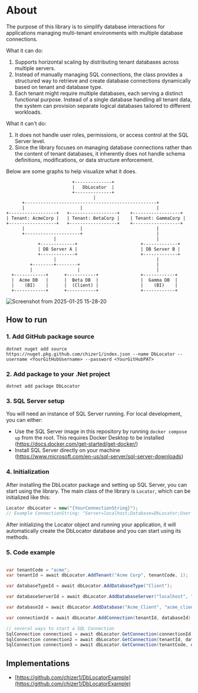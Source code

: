 # About

The purpose of this library is to simplify database interactions for applications managing multi-tenant environments with multiple database connections.

What it can do:
1. Supports horizontal scaling by distributing tenant databases across multiple servers.
2. Instead of manually managing SQL connections, the class provides a structured way to retrieve and create database connections dynamically based on tenant and database type.
3. Each tenant might require multiple databases, each serving a distinct functional purpose. Instead of a single database handling all tenant data, the system can provision separate logical databases tailored to different workloads.

What it can't do:
1. It does not handle user roles, permissions, or access control at the SQL Server level. 
2. Since the library focuses on managing database connections rather than the content of tenant databases, it inherently does not handle schema definitions, modifications, or data structure enforcement.

Below are some graphs to help visualize what it does.
```
                         +--------------+
                         |   DbLocator  |
                         +--------------+
                                 |
      +--------------------------------------------------+
      |                     |                            |
+------------------+   +------------------+    +------------------+
| Tenant: AcmeCorp |   | Tenant: BetaCorp |    | Tenant: GammaCorp |
+------------------+   +------------------+    +------------------+
      |                     |                            |
      +---------------------+                            |
                  |                                      |
            +-------------+                        +-------------+
            | DB Server A |                        | DB Server B |
            +-------------+                        +-------------+
                  |                                      |
         +--------+--------+                             |
         |                 |                             |  
  +------------+      +-----------+                +------------+
  |  Acme DB   |      |  Beta DB  |                |  Gamma DB  |
  |    (BI)    |      |  (Client) |                |    (BI)    |
  +------------+      +-----------+                +------------+
```

![Screenshot from 2025-01-25 15-28-20](https://github.com/user-attachments/assets/6fbd631d-e637-4db4-b057-c02c1ba38edb)

## How to run

### 1. Add GitHub package source 
`dotnet nuget add source https://nuget.pkg.github.com/chizer1/index.json --name DbLocator --username <YourGitHubUsername> --password <YourGitHubPAT>`

### 2. Add package to your .Net project
`dotnet add package DbLocator`

### 3. SQL Server setup
You will need an instance of SQL Server running. For local development, you can either:
  - Use the SQL Server image in this repository by running `docker compose up` from the root. This requires Docker Desktop to be installed (https://docs.docker.com/get-started/get-docker/)
  - Install SQL Server directly on your machine (https://www.microsoft.com/en-us/sql-server/sql-server-downloads)

### 4. Initialization 

After installing the DbLocator package and setting up SQL Server, you can start using the library. The main class of the library is `Locator`, which can be initialized like this:

```csharp
Locator dbLocator = new("{YourConnectionString}");
// Example ConnectionString: "Server=localhost;Database=DbLocator;User Id=sa;Password=1StrongPwd!!;Encrypt=True;TrustServerCertificate=True;"
```

After initializing the Locator object and running your application, it will automatically create the DbLocator database and you can start using its methods.

### 5. Code example

```csharp

var tenantCode = "acme";
var tenantId = await dbLocator.AddTenant("Acme Corp", tenantCode, 1);

var databaseTypeId = await dbLocator.AddDatabaseType("Client");

var databaseServerId = await dbLocator.AddDatabaseServer("localhost", "127.0.0.1");

var databaseId = await dbLocator.AddDatabase("Acme_Client", "acme_client_user", databaseServerId, databaseTypeId, 1);

var connectionId = await dbLocator.AddConnection(tenantId, databaseId);

// several ways to start a SQL Connection
SqlConnection connection1 = await dbLocator.GetConnection(connectionId);
SqlConnection connection2 = await dbLocator.GetConnection(tenantId, databaseTypeId);
SqlConnection connection3 = await dbLocator.GetConnection(tenantCode, databaseTypeId);

```

## Implementations

- [https://github.com/chizer1/DbLocatorExample](https://github.com/chizer1/DbLocatorExample)
